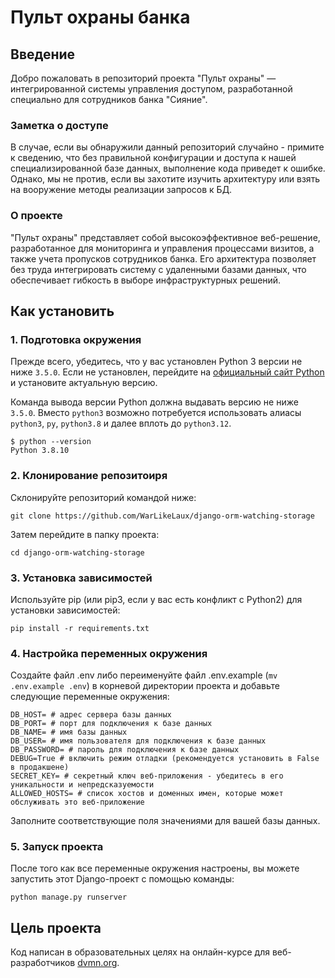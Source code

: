 # Пульт охраны банка

## Введение

Добро пожаловать в репозиторий проекта "Пульт охраны" — интегрированной системы управления доступом, разработанной специально для сотрудников банка "Сияние".

### Заметка о доступе

В случае, если вы обнаружили данный репозиторий случайно - примите к сведению, что без правильной конфигурации и доступа к нашей специализированной базе данных, выполнение кода приведет к ошибке. Однако, мы не против, если вы захотите изучить архитектуру или взять на вооружение методы реализации запросов к БД.

### О проекте

"Пульт охраны" представляет собой высокоэффективное веб-решение, разработанное для мониторинга и управления процессами визитов, а также учета пропусков сотрудников банка. Его архитектура позволяет без труда интегрировать систему с удаленными базами данных, что обеспечивает гибкость в выборе инфраструктурных решений.

## Как установить

### 1. Подготовка окружения

Прежде всего, убедитесь, что у вас установлен Python 3 версии не ниже `3.5.0`. Если не установлен, перейдите на [официальный сайт Python](https://www.python.org/) и установите актуальную версию.

Команда вывода версии Python должна выдавать версию не ниже `3.5.0`. Вместо `python3` возможно потребуется использовать алиасы `python3`, `py`, `python3.8` и далее вплоть до `python3.12`.

```
$ python --version
Python 3.8.10
```

### 2. Клонирование репозитоиря

Склонируйте репозиторий командой ниже:

```
git clone https://github.com/WarLikeLaux/django-orm-watching-storage
```

Затем перейдите в папку проекта:

```
cd django-orm-watching-storage
```

### 3. Установка зависимостей

Используйте pip (или pip3, если у вас есть конфликт с Python2) для установки зависимостей:
```
pip install -r requirements.txt
```

### 4. Настройка переменных окружения

Создайте файл .env либо переименуйте файл .env.example (`mv .env.example .env`) в корневой директории проекта и добавьте следующие переменные окружения:

```
DB_HOST= # адрес сервера базы данных
DB_PORT= # порт для подключения к базе данных
DB_NAME= # имя базы данных
DB_USER= # имя пользователя для подключения к базе данных
DB_PASSWORD= # пароль для подключения к базе данных
DEBUG=True # включить режим отладки (рекомендуется установить в False в продакшене)
SECRET_KEY= # секретный ключ веб-приложения - убедитесь в его уникальности и непредсказуемости
ALLOWED_HOSTS= # список хостов и доменных имен, которые может обслуживать это веб-приложение
```

Заполните соответствующие поля значениями для вашей базы данных.

### 5. Запуск проекта

После того как все переменные окружения настроены, вы можете запустить этот Django-проект с помощью команды:

```
python manage.py runserver
```

## Цель проекта

Код написан в образовательных целях на онлайн-курсе для веб-разработчиков [dvmn.org](https://dvmn.org/).